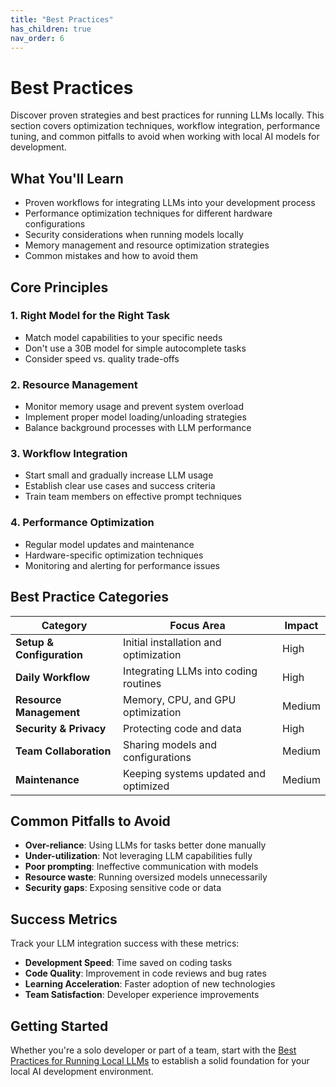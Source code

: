 ```yaml
---
title: "Best Practices"
has_children: true
nav_order: 6
---
```


# Best Practices

Discover proven strategies and best practices for running LLMs locally. This section covers optimization techniques, workflow integration, performance tuning, and common pitfalls to avoid when working with local AI models for development.

## What You'll Learn

- Proven workflows for integrating LLMs into your development process
- Performance optimization techniques for different hardware configurations
- Security considerations when running models locally
- Memory management and resource optimization strategies
- Common mistakes and how to avoid them

## Core Principles

### 1. **Right Model for the Right Task**

- Match model capabilities to your specific needs
- Don't use a 30B model for simple autocomplete tasks
- Consider speed vs. quality trade-offs

### 2. **Resource Management**

- Monitor memory usage and prevent system overload
- Implement proper model loading/unloading strategies
- Balance background processes with LLM performance

### 3. **Workflow Integration**

- Start small and gradually increase LLM usage
- Establish clear use cases and success criteria
- Train team members on effective prompt techniques

### 4. **Performance Optimization**

- Regular model updates and maintenance
- Hardware-specific optimization techniques
- Monitoring and alerting for performance issues

## Best Practice Categories

| Category                  | Focus Area                            | Impact |
| ------------------------- | ------------------------------------- | ------ |
| **Setup & Configuration** | Initial installation and optimization | High   |
| **Daily Workflow**        | Integrating LLMs into coding routines | High   |
| **Resource Management**   | Memory, CPU, and GPU optimization     | Medium |
| **Security & Privacy**    | Protecting code and data              | High   |
| **Team Collaboration**    | Sharing models and configurations     | Medium |
| **Maintenance**           | Keeping systems updated and optimized | Medium |

## Common Pitfalls to Avoid

- **Over-reliance**: Using LLMs for tasks better done manually
- **Under-utilization**: Not leveraging LLM capabilities fully
- **Poor prompting**: Ineffective communication with models
- **Resource waste**: Running oversized models unnecessarily
- **Security gaps**: Exposing sensitive code or data

## Success Metrics

Track your LLM integration success with these metrics:

- **Development Speed**: Time saved on coding tasks
- **Code Quality**: Improvement in code reviews and bug rates
- **Learning Acceleration**: Faster adoption of new technologies
- **Team Satisfaction**: Developer experience improvements

## Getting Started

Whether you're a solo developer or part of a team, start with the [Best Practices for Running Local LLMs](07_01_best_practices_for_running_local_llms.md) to establish a solid foundation for your local AI development environment.
